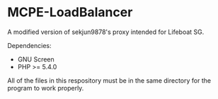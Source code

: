 MCPE-LoadBalancer
=================

A modified version of sekjun9878's proxy intended for Lifeboat SG.

Dependencies:
- GNU Screen
- PHP >= 5.4.0

All of the files in this respository must be in the same directory for the program to work properly.